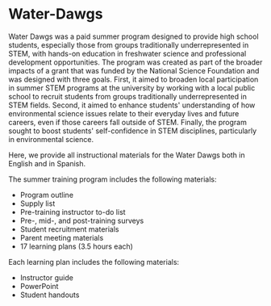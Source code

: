 # Water-Dawgs
Water Dawgs was a paid summer program designed to provide high school students, especially those from groups traditionally underrepresented in STEM, with hands-on education in freshwater science and professional development opportunities. The program was created as part of the broader impacts of a grant that was funded by the National Science Foundation and was designed with three goals. First, it aimed to broaden local participation in summer STEM programs at the university by working with a local public school to recruit students from groups traditionally underrepresented in STEM fields. Second, it aimed to enhance students' understanding of how environmental science issues relate to their everyday lives and future careers, even if those careers fall outside of STEM. Finally, the program sought to boost students' self-confidence in STEM disciplines, particularly in environmental science. 

Here, we provide all instructional materials for the Water Dawgs both in English and in Spanish. 

The summer training program includes the following materials:​
- Program outline  
- Supply list  
- Pre-training instructor to-do list  
- Pre-, mid-, and post-training surveys  
- Student recruitment materials  
- Parent meeting materials  
- 17 learning plans (3.5 hours each)  

Each learning plan includes the following materials:  
- Instructor guide  
- PowerPoint  
- Student handouts  
